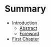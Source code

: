 # Summary

* [Introduction](README.md)
   * [Abstract](abstract.md)
   * [Foreword](forewordmd.md)
* [First Chapter](chapter1.md)

